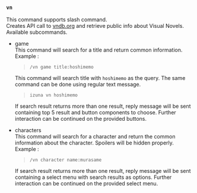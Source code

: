 ### `vn`

This command supports slash command.  
Creates API call to [vndb.org](vndb.org) and retrieve public info about Visual Novels.  
Available subcommands.

-   game  
     This command will search for a title and return common information.  
     Example :

    > `/vn game title:hoshimemo`

    This command will search title with `hoshimemo` as the query.
    The same command can be done using regular text message.

    > `izuna vn hoshimemo`

    If search result returns more than one result, reply message will be sent containing top 5 result and button components to choose. Further interaction can be continued on the provided buttons.

-   characters  
     This command will search for a character and return the common information about the character. Spoilers will be hidden properly.  
     Example :

    > `/vn character name:murasame`

    If search result returns more than one result, reply message will be sent containing a select menu with search results as options. Further interaction can be continued on the provided select menu.
